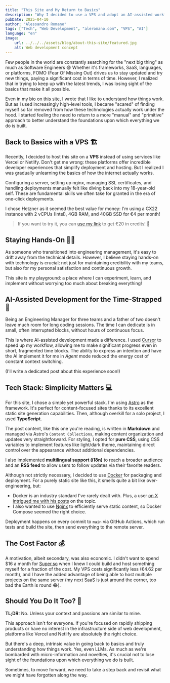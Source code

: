 ```yaml
---
title: "This Site and My Return to Basics"
description: "Why I decided to use a VPS and adopt an AI-assisted workflow."
pubDate: 2025-04-10
author: "Alessandro Romano"
tags: ["Tech", "Web Development", "aleromano.com", "VPS", "AI"]
language: "en"
image:
    url: ../../../assets/blog/about-this-site/featured.jpg
    alt: Web development concept
---
```


Few people in the world are constantly searching for the "next big thing" as much as Software Engineers :smile:
Whether it's frameworks, SaaS, languages, or platforms, FOMO (Fear Of Missing Out) drives us to stay updated and try new things, paying a significant cost in terms of time. However, I realized that in trying to keep up with the latest trends, I was losing sight of the basics that make it all possible.

Even in my [bio on this site](/about), I wrote that I like to understand how things work. But as I used increasingly high-level tools, I became "scared" of finding myself so far removed from how these technologies actually work under the hood. I started feeling the need to return to a more "manual" and "primitive" approach to better understand the foundations upon which everything we do is built.

## Back to Basics with a VPS 🏗️

Recently, I decided to host this site on a **VPS** instead of using services like Vercel or Netlify. Don't get me wrong: these platforms offer incredible developer experiences that simplify deployment and hosting. But I realized I was gradually unlearning the basics of how the internet actually works.

Configuring a server, setting up nginx, managing SSL certificates, and handling deployments manually felt like diving back into my 18-year-old self. These are fundamental skills we often take for granted in the era of one-click deployments.

I chose Hetzner as it seemed the best value for money: I'm using a CX22 instance with 2 vCPUs (Intel), 4GB RAM, and 40GB SSD for €4 per month!

> If you want to try it, you can [use my link](https://hetzner.cloud/?ref=5R5wQFCPotUP) to get €20 in credits! 🚀

## Staying Hands-On 🧑‍🏭

As someone who transitioned into engineering management, it's easy to drift away from the technical details. However, I believe staying hands-on with technology is crucial; not just for maintaining credibility with my teams, but also for my personal satisfaction and continuous growth.

This site is my playground: a place where I can experiment, learn, and implement without worrying too much about breaking everything!

## AI-Assisted Development for the Time-Strapped 🤖

Being an Engineering Manager for three teams and a father of two doesn't leave much room for long coding sessions. The time I can dedicate is in small, often interrupted blocks, without hours of continuous focus.

This is where AI-assisted development made a difference. I used [Cursor](https://www.cursor.com/) to speed up my workflow, allowing me to make significant progress even in short, fragmented time blocks. The ability to express an intention and have the AI implement it for me in *Agent* mode reduced the energy cost of constant context switching.

(I'll write a dedicated post about this experience soon!)

## Tech Stack: Simplicity Matters 💻

For this site, I chose a simple yet powerful stack. I'm using [Astro](https://astro.build/) as the framework. It's perfect for content-focused sites thanks to its excellent static site generation capabilities. Then, although overkill for a solo project, I used **TypeScript**.

The post content, like this one you're reading, is written in **Markdown** and managed via Astro's `Content Collections`, making content organization and updates very straightforward. For styling, I opted for **pure CSS**, using CSS variables to implement features like light/dark theme, maintaining direct control over the appearance without additional dependencies.

I also implemented **multilingual support (i18n)** to reach a broader audience and an **RSS feed** to allow users to follow updates via their favorite readers.

Although not strictly necessary, I decided to use [Docker](https://www.docker.com/) for packaging and deployment. For a purely static site like this, it smells quite a bit like over-engineering, but:

- Docker is an industry standard I've rarely dealt with. Plus, a user [on X intrigued me with his posts](https://x.com/kkyrio/status/1861371736492572710) on the topic.
- I also wanted to use [Nginx](https://nginx.org/) to efficiently serve static content, so Docker Compose seemed the right choice.

Deployment happens on every commit to `main` via GitHub Actions, which run tests and build the site, then send everything to the remote server.

## The Cost Factor 💰

A motivation, albeit secondary, was also economic. I didn't want to spend $16 a month for [Super.so](https://super.so/) when I knew I could build and host something myself for a fraction of the cost. My VPS costs significantly less (€4.62 per month), and I have the added advantage of being able to host multiple projects on the same server (my next SaaS is just around the corner, too bad the Earth is round 😂).

## Should You Do It Too? 🤔

**TL;DR:** No. Unless your context and passions are similar to mine.

This approach isn't for everyone. If you're focused on rapidly shipping products or have no interest in the infrastructure side of web development, platforms like Vercel and Netlify are absolutely the right choice.

But there's a deep, intrinsic value in going back to basics and truly understanding how things work. Yes, even LLMs. As much as we're bombarded with micro-information and novelties, it's crucial not to lose sight of the foundations upon which everything we do is built.

Sometimes, to move forward, we need to take a step back and revisit what we might have forgotten along the way.